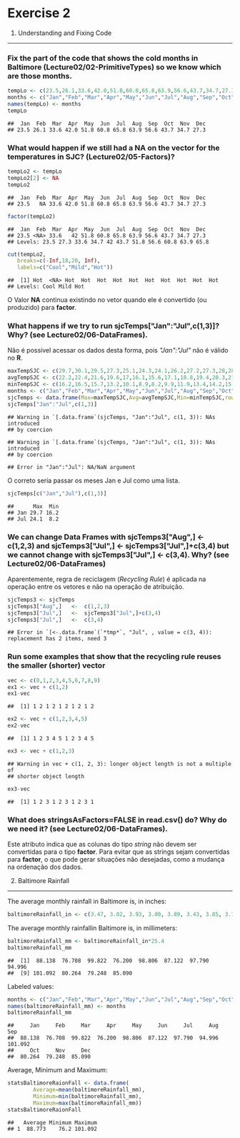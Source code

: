 Exercise 2
================

1. Understanding and Fixing Code
--------------------------------

### Fix the part of the code that shows the cold months in Baltimore (Lecture02/02-PrimitiveTypes) so we know which are those months.

``` r
tempLo <- c(23.5,26.1,33.6,42.0,51.8,60.8,65.8,63.9,56.6,43.7,34.7,27.3)
months <- c("Jan","Feb","Mar","Apr","May","Jun","Jul","Aug","Sep","Oct","Nov","Dec")
names(tempLo) <- months
tempLo
```

    ##  Jan  Feb  Mar  Apr  May  Jun  Jul  Aug  Sep  Oct  Nov  Dec 
    ## 23.5 26.1 33.6 42.0 51.8 60.8 65.8 63.9 56.6 43.7 34.7 27.3

### What would happen if we still had a NA on the vector for the temperatures in SJC? (Lecture02/05-Factors)?

``` r
tempLo2 <- tempLo
tempLo2[2] <- NA
tempLo2
```

    ##  Jan  Feb  Mar  Apr  May  Jun  Jul  Aug  Sep  Oct  Nov  Dec 
    ## 23.5   NA 33.6 42.0 51.8 60.8 65.8 63.9 56.6 43.7 34.7 27.3

``` r
factor(tempLo2)
```

    ##  Jan  Feb  Mar  Apr  May  Jun  Jul  Aug  Sep  Oct  Nov  Dec 
    ## 23.5 <NA> 33.6   42 51.8 60.8 65.8 63.9 56.6 43.7 34.7 27.3 
    ## Levels: 23.5 27.3 33.6 34.7 42 43.7 51.8 56.6 60.8 63.9 65.8

``` r
cut(tempLo2,
   breaks=c(-Inf,18,20, Inf),
   labels=c("Cool","Mild","Hot"))
```

    ##  [1] Hot  <NA> Hot  Hot  Hot  Hot  Hot  Hot  Hot  Hot  Hot  Hot 
    ## Levels: Cool Mild Hot

O Valor **NA** continua existindo no vetor quando ele é convertido (ou produzido) para **factor**.

### What happens if we try to run sjcTemps\["Jan":"Jul",c(1,3)\]? Why? (see Lecture02/06-DataFrames).

Não é possível acessar os dados desta forma, pois *"Jan":"Jul"* não é válido no **R**.

``` r
maxTempSJC <- c(29.7,30.1,29.5,27.3,25.1,24.3,24.1,26.2,27.2,27.3,28,28.7)
avgTempSJC <- c(22.2,22.4,21.6,19.6,17,16.1,15.6,17.1,18.8,19.4,20.3,21.4)
minTempSJC <- c(16.2,16.5,15.7,13.2,10.1,8.9,8.2,9.9,11.9,13.4,14.2,15.3)
months <- c("Jan","Feb","Mar","Apr","May","Jun","Jul","Aug","Sep","Oct","Nov","Dec")
sjcTemps <- data.frame(Max=maxTempSJC,Avg=avgTempSJC,Min=minTempSJC,row.names = months)
sjcTemps["Jan":"Jul",c(1,3)]
```

    ## Warning in `[.data.frame`(sjcTemps, "Jan":"Jul", c(1, 3)): NAs introduced
    ## by coercion

    ## Warning in `[.data.frame`(sjcTemps, "Jan":"Jul", c(1, 3)): NAs introduced
    ## by coercion

    ## Error in "Jan":"Jul": NA/NaN argument

O correto seria passar os meses Jan e Jul como uma lista.

``` r
sjcTemps[c("Jan","Jul"),c(1,3)]
```

    ##      Max  Min
    ## Jan 29.7 16.2
    ## Jul 24.1  8.2

### We can change Data Frames with sjcTemps3\["Aug",\] &lt;- c(1,2,3) and sjcTemps3\["Jul",\] &lt;- sjcTemps3\["Jul",\]+c(3,4) but we cannot change with sjcTemps3\["Jul",\] &lt;- c(3,4). Why? (see Lecture02/06-DataFrames)

Aparentemente, regra de reciclagem (*Recycling Rule*) é aplicada na operação entre os vetores e não na operação de atribuição.

``` r
sjcTemps3 <- sjcTemps
sjcTemps3["Aug",]   <-  c(1,2,3)
sjcTemps3["Jul",]   <-  sjcTemps3["Jul",]+c(3,4)
sjcTemps3["Jul",]   <-  c(3,4)
```

    ## Error in `[<-.data.frame`(`*tmp*`, "Jul", , value = c(3, 4)): replacement has 2 items, need 3

### Run some examples that show that the recycling rule reuses the smaller (shorter) vector

``` r
vec <- c(0,1,2,3,4,5,6,7,8,9)
ex1 <- vec + c(1,2)
ex1-vec
```

    ##  [1] 1 2 1 2 1 2 1 2 1 2

``` r
ex2 <- vec + c(1,2,3,4,5)
ex2-vec
```

    ##  [1] 1 2 3 4 5 1 2 3 4 5

``` r
ex3 <- vec + c(1,2,3)
```

    ## Warning in vec + c(1, 2, 3): longer object length is not a multiple of
    ## shorter object length

``` r
ex3-vec
```

    ##  [1] 1 2 3 1 2 3 1 2 3 1

### What does stringsAsFactors=FALSE in read.csv() do? Why do we need it? (see Lecture02/06-DataFrames).

Este atributo indica que as colunas do tipo *string* não devem ser convertidas para o tipo **factor**. Para evitar que as strings sejam convertidas para **factor**, o que pode gerar situações não desejadas, como a mudança na ordenação dos dados.

2. Baltimore Rainfall
---------------------

The average monthly rainfall in Baltimore is, in inches:

``` r
baltimoreRainfall_in <- c(3.47, 3.02, 3.93, 3.00, 3.89, 3.43, 3.85, 3.74, 3.98, 3.16, 3.12, 3.35)
```

The average monthly rainfallin Baltimore is, in millimeters:

``` r
baltimoreRainfall_mm <- baltimoreRainfall_in*25.4
baltimoreRainfall_mm
```

    ##  [1]  88.138  76.708  99.822  76.200  98.806  87.122  97.790  94.996
    ##  [9] 101.092  80.264  79.248  85.090

Labeled values:

``` r
months <- c("Jan","Feb","Mar","Apr","May","Jun","Jul","Aug","Sep","Oct","Nov","Dec")
names(baltimoreRainfall_mm) <- months
baltimoreRainfall_mm
```

    ##     Jan     Feb     Mar     Apr     May     Jun     Jul     Aug     Sep 
    ##  88.138  76.708  99.822  76.200  98.806  87.122  97.790  94.996 101.092 
    ##     Oct     Nov     Dec 
    ##  80.264  79.248  85.090

Average, Minimum and Maximum:

``` r
statsBaltimoreRaionFall <- data.frame(
        Average=mean(baltimoreRainfall_mm),
        Minimum=min(baltimoreRainfall_mm),
        Maximum=max(baltimoreRainfall_mm))
statsBaltimoreRaionFall
```

    ##   Average Minimum Maximum
    ## 1  88.773    76.2 101.092
